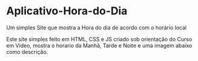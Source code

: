 # Aplicativo-Hora-do-Dia
Um simples Site que mostra a Hora do dia de acordo com o horário local

Este site simples feito em HTML, CSS e JS criado sob orientação do Curso em Vídeo,
mostra o horario da Manhã, Tarde e Noite e uma imagem abaixo como descrição.
